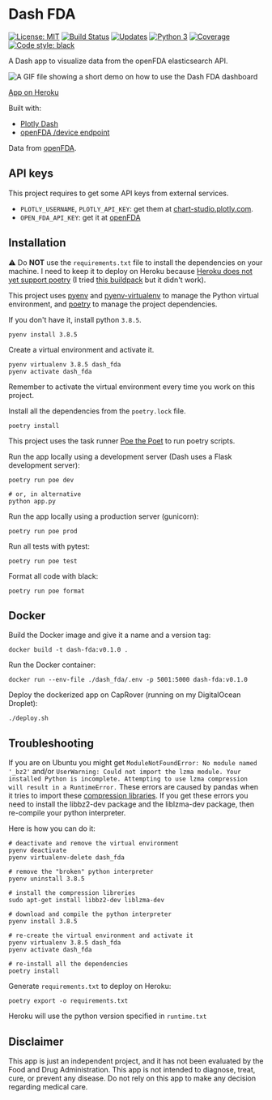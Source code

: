 # Dash FDA

[![License: MIT](https://img.shields.io/badge/License-MIT-blue.svg)](https://opensource.org/licenses/MIT) [![Build Status](https://travis-ci.org/jackdbd/dash-fda.svg?branch=master)](https://travis-ci.org/jackdbd/dash-fda) [![Updates](https://pyup.io/repos/github/jackdbd/dash-fda/shield.svg)](https://pyup.io/repos/github/jackdbd/dash-fda/) [![Python 3](https://pyup.io/repos/github/jackdbd/dash-fda/python-3-shield.svg)](https://pyup.io/repos/github/jackdbd/dash-fda/) [![Coverage](https://codecov.io/github/jackdbd/dash-fda/coverage.svg?branch=master)](https://codecov.io/github/jackdbd/dash-fda?branch=master) [![Code style: black](https://img.shields.io/badge/code%20style-black-000000.svg)](https://github.com/ambv/black)

A Dash app to visualize data from the openFDA elasticsearch API.

![A GIF file showing a short demo on how to use the Dash FDA dashboard](https://github.com/jackdbd/dash-fda/blob/master/demo.gif "How to use the Dash FDA dashboard")

[App on Heroku](https://mighty-garden-67470.herokuapp.com/)

Built with:

- [Plotly Dash](https://plotly.com/dash/)
- [openFDA /device endpoint](https://open.fda.gov/device/)

Data from [openFDA](https://open.fda.gov/).

## API keys

This project requires to get some API keys from external services.

- `PLOTLY_USERNAME`, `PLOTLY_API_KEY`: get them at [chart-studio.plotly.com](https://chart-studio.plotly.com/).
- `OPEN_FDA_API_KEY`: get it at [openFDA](https://open.fda.gov/apis/authentication/)

## Installation

:warning: Do **NOT** use the `requirements.txt` file to install the dependencies on your machine. I need to keep it to deploy on Heroku because [Heroku does not yet support poetry](https://github.com/heroku/heroku-buildpack-python/issues/796) (I tried [this buildpack](https://elements.heroku.com/buildpacks/moneymeets/python-poetry-buildpack) but it didn't work).

This project uses [pyenv](https://github.com/pyenv/pyenv) and [pyenv-virtualenv](https://github.com/pyenv/pyenv-virtualenv) to manage the Python virtual environment, and [poetry](https://poetry.eustace.io/) to manage the project dependencies.

If you don't have it, install python `3.8.5`.

```shell
pyenv install 3.8.5
```

Create a virtual environment and activate it.

```shell
pyenv virtualenv 3.8.5 dash_fda
pyenv activate dash_fda
```

Remember to activate the virtual environment every time you work on this project.

Install all the dependencies from the `poetry.lock` file.

```shell
poetry install
```

This project uses the task runner [Poe the Poet](https://github.com/nat-n/poethepoet) to run poetry scripts.

Run the app locally using a development server (Dash uses a Flask development server):

```shell
poetry run poe dev

# or, in alternative
python app.py
```

Run the app locally using a production server (gunicorn):

```shell
poetry run poe prod
```

Run all tests with pytest:

```shell
poetry run poe test
```

Format all code with black:

```shell
poetry run poe format
```

## Docker

Build the Docker image and give it a name and a version tag:

```shell
docker build -t dash-fda:v0.1.0 .
```

Run the Docker container:

```shell
docker run --env-file ./dash_fda/.env -p 5001:5000 dash-fda:v0.1.0
```

Deploy the dockerized app on CapRover (running on my DigitalOcean Droplet):

```shell
./deploy.sh
```

## Troubleshooting

If you are on Ubuntu you might get `ModuleNotFoundError: No module named '_bz2'` and/or `UserWarning: Could not import the lzma module. Your installed Python is incomplete. Attempting to use lzma compression will result in a RuntimeError.` These errors are caused by pandas when it tries to import these [compression libraries](https://github.com/pandas-dev/pandas/issues/27575). If you get these errors you need to install the libbz2-dev package and the liblzma-dev package, then re-compile your python interpreter.

Here is how you can do it:

```shell
# deactivate and remove the virtual environment
pyenv deactivate
pyenv virtualenv-delete dash_fda

# remove the "broken" python interpreter
pyenv uninstall 3.8.5

# install the compression libreries
sudo apt-get install libbz2-dev liblzma-dev

# download and compile the python interpreter
pyenv install 3.8.5

# re-create the virtual environment and activate it
pyenv virtualenv 3.8.5 dash_fda
pyenv activate dash_fda

# re-install all the dependencies
poetry install
```

Generate `requirements.txt` to deploy on Heroku:

```shell
poetry export -o requirements.txt
```

Heroku will use the python version specified in `runtime.txt`

## Disclaimer

This app is just an independent project, and it has not been evaluated by the Food and Drug Administration.
This app is not intended to diagnose, treat, cure, or prevent any disease.
Do not rely on this app to make any decision regarding medical care.
